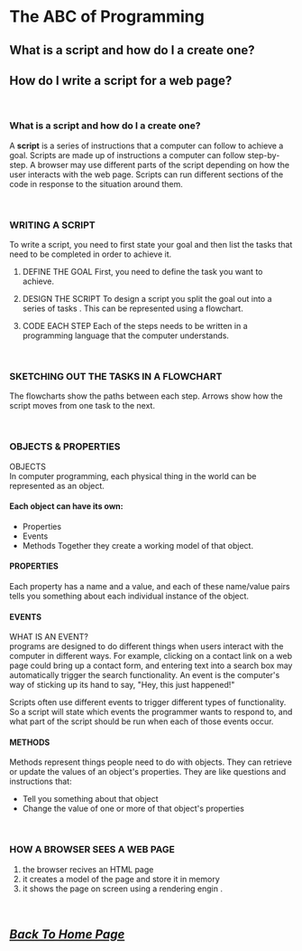 # The ABC of Programming

## What is a script and how do I  a create one? 
## How do I write a script for a web page? 

<br>

 ### What is a script and how do I a create one? 
A **script** is a series of instructions that a computer can follow to achieve a goal. 
Scripts are made up of instructions a computer can follow step-by-step. A browser may use different parts of the script depending on how the user interacts with the web page. Scripts can run different sections of the code in response to the situation around them. 


<br>

### WRITING A SCRIPT
To write a script, you need to first state your goal and then list the tasks that need to be completed in order to achieve it. 

1. DEFINE THE GOAL
First, you need to define the task you want to achieve.
 
1. DESIGN THE SCRIPT
To design a script you split the goal out into a series of tasks . This can be represented using a flowchart.

1. CODE EACH STEP
Each of the steps needs to be written in a programming language that the computer understands. 


<br>

### SKETCHING OUT THE TASKS IN A FLOWCHART
The flowcharts show the paths between each step. Arrows show how the script moves from one task to the next. 

<br>

### OBJECTS & PROPERTIES 
 OBJECTS <br>
In computer programming, each physical thing in the world can be represented as an object. 

#### Each object can have its own:
* Properties
* Events
* Methods
Together they create a working model of that object. 

#### PROPERTIES
Each property has a name and a value, and each of these name/value pairs tells you something about each individual instance of the object.

#### EVENTS
WHAT IS AN EVENT? <br>
programs are designed to do different things when users interact with the computer in different ways. For example, clicking on a contact
link on a web page could bring up a contact form, and entering text into a search box may automatically trigger the search functionality.
An event is the computer's way of sticking up its hand to say, "Hey, this just happened!" <br>

Scripts often use different events to trigger different types of functionality. So a script will state which events the programmer wants to respond to, and what part of the script
should be run when each of those events occur.

#### METHODS 
Methods represent things people need to do with objects. They can retrieve or update the values of an object's properties.
They are like questions and instructions that:
* Tell you something about that object 
* Change the value of one or more of that object's properties


<br>

### HOW A BROWSER SEES A WEB PAGE 
1. the browser recives an HTML page 
1. it creates a model of the page and store it in memory 
1. it shows the page on screen using a rendering engin .

<br>

## [*Back To Home Page*](https://raghadmustafa96.github.io/reading-notes/README-1) 


